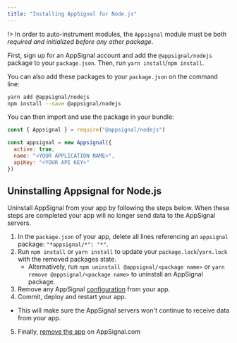 ```yaml
---
title: "Installing AppSignal for Node.js"
---
```


!> In order to auto-instrument modules, the `Appsignal` module must be both *required and initialized before any other package*.

First, sign up for an AppSignal account and add the `@appsignal/nodejs` package to your `package.json`. Then, run `yarn install`/`npm install`.

You can also add these packages to your `package.json` on the command line:

```bash
yarn add @appsignal/nodejs
npm install --save @appsignal/nodejs
```

You can then import and use the package in your bundle:

```js
const { Appsignal } = require("@appsignal/nodejs")

const appsignal = new Appsignal({
  active: true,
  name: "<YOUR APPLICATION NAME>",
  apiKey: "<YOUR API KEY>"
})
```

## Uninstalling Appsignal for Node.js

Uninstall AppSignal from your app by following the steps below. When these steps are completed your app will no longer send data to the AppSignal servers.

1. In the `package.json` of your app, delete all lines referencing an `appsignal` package: `"*appsignal/*": "*"`.
2. Run `npm install` or `yarn install` to update your `package.lock`/`yarn.lock` with the removed packages state.
   - Alternatively, run `npm uninstall @appsignal/<package name>` or `yarn remove @appsignal/<package name>` to uninstall an AppSignal package.
3. Remove any AppSignal [configuration](/nodejs/configuration/) from your app.
4. Commit, deploy and restart your app.
  - This will make sure the AppSignal servers won't continue to receive data from your app.
5. Finally, [remove the app](/application/#removing-an-application) on AppSignal.com
